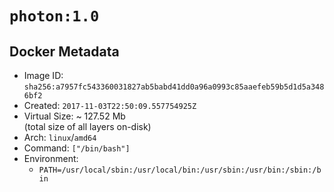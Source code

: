 # `photon:1.0`

## Docker Metadata

- Image ID: `sha256:a7957fc543360031827ab5babd41dd0a96a0993c85aaefeb59b5d1d5a3486bf2`
- Created: `2017-11-03T22:50:09.557754925Z`
- Virtual Size: ~ 127.52 Mb  
  (total size of all layers on-disk)
- Arch: `linux`/`amd64`
- Command: `["/bin/bash"]`
- Environment:
  - `PATH=/usr/local/sbin:/usr/local/bin:/usr/sbin:/usr/bin:/sbin:/bin`
